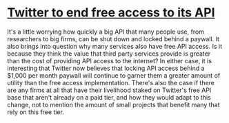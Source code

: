 # [Twitter to end free access to its API](https://techcrunch.com/2023/02/01/twitter-to-end-free-access-to-its-api/)

It's a little worrying how quickly a big API that many people use, from researchers to big firms, can be shut down and locked behind a paywall. It also brings into question why many services also have free API access. Is it because they think the value that third party services provide is greater than the cost of providing API access to the internet? In either case, it is interesting that Twitter now believes that locking API access behind a $1,000 per month paywall will continue to garner them a greater amount of utility than the free access implementation. There's also the case if there are any firms at all that have their livelihood staked on Twitter's free API base that aren't already on a paid tier, and how they would adapt to this change, not to mention the amount of small projects that benefit many that rely on this free tier.